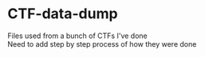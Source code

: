 # CTF-data-dump
 
Files used from a bunch of CTFs I've done  
Need to add step by step process of how they were done

